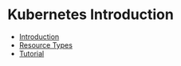 # Kubernetes Introduction

* [Introduction](./1-intro.md)
* [Resource Types](./2-resources.md)
* [Tutorial](./3-tutorial.md)

